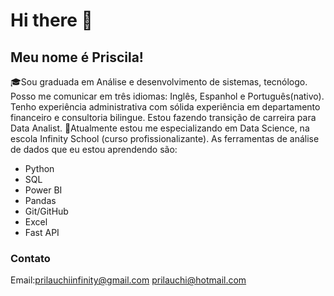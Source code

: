 # Hi there 👋

## Meu nome é Priscila!


🎓Sou graduada em Análise e desenvolvimento de sistemas, tecnólogo. Posso me comunicar em três idiomas: Inglês, Espanhol e Português(nativo).
Tenho experiência administrativa com sólida experiência em departamento financeiro e consultoria bilingue.
Estou fazendo transição de carreira para Data Analist. 
🌱Atualmente estou me especializando em Data Science, na escola Infinity School (curso profissionalizante).
As ferramentas de análise de dados que eu estou aprendendo são:

- Python
- SQL
- Power BI
- Pandas
- Git/GitHub
- Excel
- Fast API

### Contato
Email:prilauchiinfinity@gmail.com 
      prilauchi@hotmail.com
       


